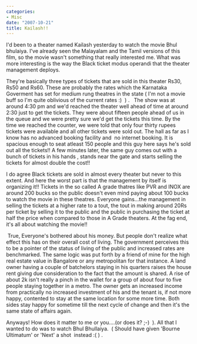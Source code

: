 ```yaml
---
categories:
- Misc
date: "2007-10-21"
title: Kailash!!
---
```


I'd been to a theater named Kailash yesterday to watch the movie Bhul bhulaiya. I've already seen the Malayalam and the Tamil versions of this film, so the movie wasn't something that really interested me. What was more interesting is the way the Black ticket modus operandi that the theater management deploys.

They're basically three types of tickets that are sold in this theater Rs30, Rs50 and Rs60. These are probably the rates which the Karnataka Goverment has set for medium rung theatres in the state ( I'm not a movie buff so I'm quite oblivious of the current rates :)  ) .   The show was at around 4:30 pm and we'd reached the theater well ahead of time at around 2:30 just to get the tickets. They were about fifteen people ahead of us in the queue and we were pretty sure we'd get the tickets this time. By the time we reached the counter, we were told that only four thirty rupees tickets were available and all other tickets were sold out. The hall as far as I know has no advanced booking facility and  no internet booking. It is spacious enough to seat atleast 150 people and this guy here says he's sold out all the tickets!! A few minutes later, the same guy comes out with a bunch of tickets in his hands , stands near the gate and starts selling the tickets for almost double the cost!!

I do agree Black tickets are sold in almost every theater but never to this extent. And here the worst part is that the management by itself is organizing it!! Tickets in the so called A grade thatres like PVR and INOX are around 200 bucks so the public doesn't even mind paying about 100 bucks to watch the movie in these theatres. Everyone gains...the management in selling the tickets at a higher rate to a tout, the tout in making around 20Rs per ticket by selling it to the public and the public in purchasing the ticket at half the price when compared to those in A Grade theaters. At the fag end, it's all about watching the movie!!

 True, Everyone's bothered about his money. But people don't realize what effect this has on their overall cost of living. The government perceives this to be a pointer of the status of living of the public and increased rates are benchmarked. The same logic was put forth by a friend of mine for the high real estate value in Bangalore or any metropolitan for that instance. A land owner having a couple of batchelors staying in his quarters raises the house rent giving due consideration to the fact that the amount is shared. A rise of about 2k isn't really a pinch in the wallet for a group of about four to five people staying together in a metro. The owner gets an increased income from practically no increased investment of his and the tenant is, if not more happy, contented to stay at the same location for some more time. Both sides stay happy for sometime till the next cycle of change and then it's the same state of affairs again.

Anyways! How does it matter to me or you....(or does it? ;-)  ). All that I wanted to do was to watch Bhul Bhullaiya.  ( Should have given 'Bourne Ultimatum' or 'Next' a shot  instead :( ) .
